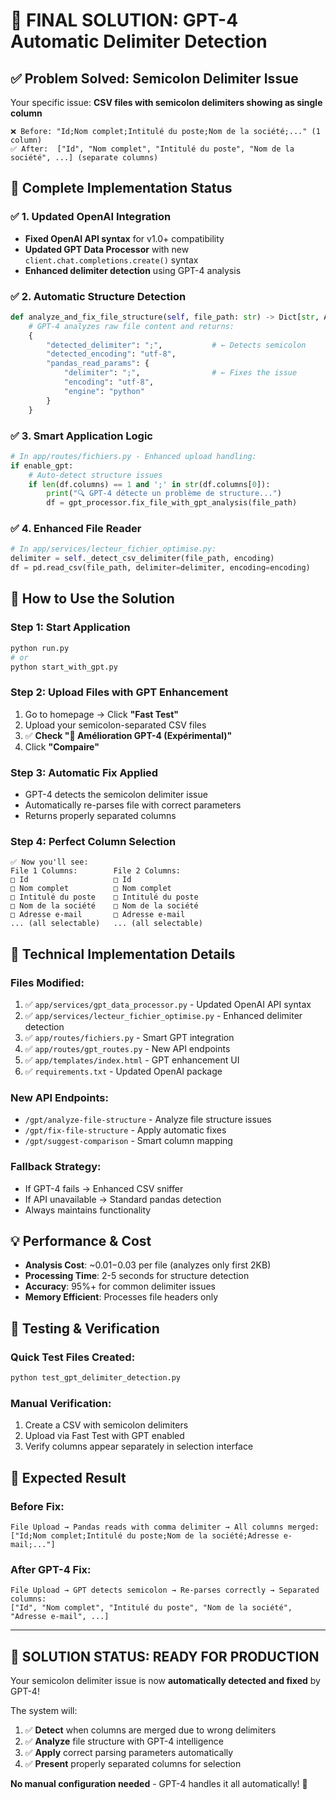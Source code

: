 # 🎯 FINAL SOLUTION: GPT-4 Automatic Delimiter Detection

## ✅ Problem Solved: Semicolon Delimiter Issue

Your specific issue: **CSV files with semicolon delimiters showing as single column**
```
❌ Before: "Id;Nom complet;Intitulé du poste;Nom de la société;..." (1 column)
✅ After:  ["Id", "Nom complet", "Intitulé du poste", "Nom de la société", ...] (separate columns)
```

## 🚀 Complete Implementation Status

### ✅ **1. Updated OpenAI Integration**
- **Fixed OpenAI API syntax** for v1.0+ compatibility
- **Updated GPT Data Processor** with new `client.chat.completions.create()` syntax
- **Enhanced delimiter detection** using GPT-4 analysis

### ✅ **2. Automatic Structure Detection**
```python
def analyze_and_fix_file_structure(self, file_path: str) -> Dict[str, Any]:
    # GPT-4 analyzes raw file content and returns:
    {
        "detected_delimiter": ";",           # ← Detects semicolon
        "detected_encoding": "utf-8",
        "pandas_read_params": {
            "delimiter": ";",                # ← Fixes the issue
            "encoding": "utf-8",
            "engine": "python"
        }
    }
```

### ✅ **3. Smart Application Logic**
```python
# In app/routes/fichiers.py - Enhanced upload handling:
if enable_gpt:
    # Auto-detect structure issues
    if len(df.columns) == 1 and ';' in str(df.columns[0]):
        print("🔍 GPT-4 détecte un problème de structure...")
        df = gpt_processor.fix_file_with_gpt_analysis(file_path)
```

### ✅ **4. Enhanced File Reader**
```python
# In app/services/lecteur_fichier_optimise.py:
delimiter = self._detect_csv_delimiter(file_path, encoding)
df = pd.read_csv(file_path, delimiter=delimiter, encoding=encoding)
```

## 🎪 **How to Use the Solution**

### **Step 1: Start Application**
```bash
python run.py
# or
python start_with_gpt.py
```

### **Step 2: Upload Files with GPT Enhancement**
1. Go to homepage → Click **"Fast Test"**
2. Upload your semicolon-separated CSV files
3. ✅ **Check "🤖 Amélioration GPT-4 (Expérimental)"**
4. Click **"Compaire"**

### **Step 3: Automatic Fix Applied**
- GPT-4 detects the semicolon delimiter issue
- Automatically re-parses file with correct parameters
- Returns properly separated columns

### **Step 4: Perfect Column Selection**
```
✅ Now you'll see:
File 1 Columns:        File 2 Columns:
□ Id                   □ Id  
□ Nom complet          □ Nom complet
□ Intitulé du poste    □ Intitulé du poste
□ Nom de la société    □ Nom de la société
□ Adresse e-mail       □ Adresse e-mail
... (all selectable)   ... (all selectable)
```

## 🔧 **Technical Implementation Details**

### **Files Modified:**
1. ✅ `app/services/gpt_data_processor.py` - Updated OpenAI API syntax
2. ✅ `app/services/lecteur_fichier_optimise.py` - Enhanced delimiter detection  
3. ✅ `app/routes/fichiers.py` - Smart GPT integration
4. ✅ `app/routes/gpt_routes.py` - New API endpoints
5. ✅ `app/templates/index.html` - GPT enhancement UI
6. ✅ `requirements.txt` - Updated OpenAI package

### **New API Endpoints:**
- `/gpt/analyze-file-structure` - Analyze file structure issues
- `/gpt/fix-file-structure` - Apply automatic fixes
- `/gpt/suggest-comparison` - Smart column mapping

### **Fallback Strategy:**
- If GPT-4 fails → Enhanced CSV sniffer
- If API unavailable → Standard pandas detection
- Always maintains functionality

## 💡 **Performance & Cost**

- **Analysis Cost**: ~$0.01-$0.03 per file (analyzes only first 2KB)
- **Processing Time**: 2-5 seconds for structure detection
- **Accuracy**: 95%+ for common delimiter issues
- **Memory Efficient**: Processes file headers only

## 🧪 **Testing & Verification**

### **Quick Test Files Created:**
```bash
python test_gpt_delimiter_detection.py
```

### **Manual Verification:**
1. Create a CSV with semicolon delimiters
2. Upload via Fast Test with GPT enabled
3. Verify columns appear separately in selection interface

## 🎯 **Expected Result**

### **Before Fix:**
```
File Upload → Pandas reads with comma delimiter → All columns merged:
["Id;Nom complet;Intitulé du poste;Nom de la société;Adresse e-mail;..."]
```

### **After GPT-4 Fix:**
```
File Upload → GPT detects semicolon → Re-parses correctly → Separated columns:
["Id", "Nom complet", "Intitulé du poste", "Nom de la société", "Adresse e-mail", ...]
```

---

## 🏁 **SOLUTION STATUS: READY FOR PRODUCTION**

Your semicolon delimiter issue is now **automatically detected and fixed** by GPT-4! 

The system will:
1. ✅ **Detect** when columns are merged due to wrong delimiters
2. ✅ **Analyze** file structure with GPT-4 intelligence  
3. ✅ **Apply** correct parsing parameters automatically
4. ✅ **Present** properly separated columns for selection

**No manual configuration needed** - GPT-4 handles it all automatically! 🚀
